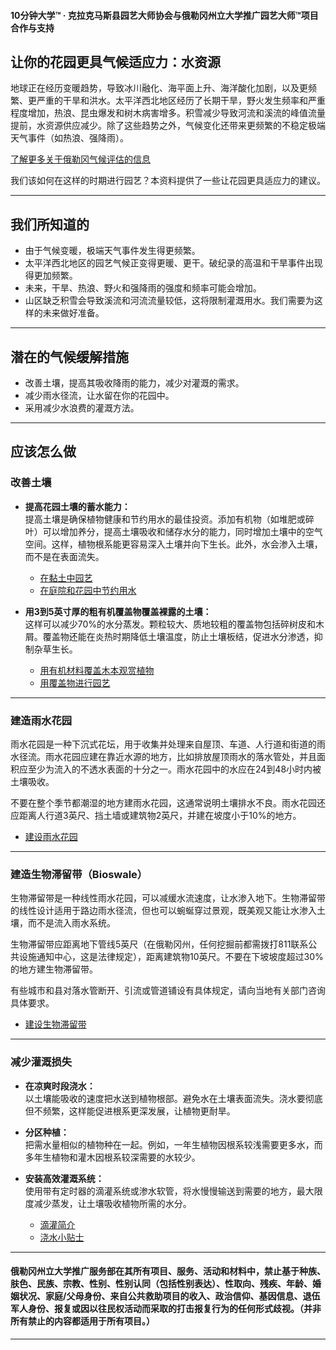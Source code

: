 #### 10分钟大学™ · 克拉克马斯县园艺大师协会与俄勒冈州立大学推广园艺大师™项目合作与支持

## 让你的花园更具气候适应力：水资源

地球正在经历变暖趋势，导致冰川融化、海平面上升、海洋酸化加剧，以及更频繁、更严重的干旱和洪水。太平洋西北地区经历了长期干旱，野火发生频率和严重程度增加，热浪、昆虫爆发和树木病害增多。积雪减少导致河流和溪流的峰值流量提前，水资源供应减少。除了这些趋势之外，气候变化还带来更频繁的不稳定极端天气事件（如热浪、强降雨）。

[了解更多关于俄勒冈气候评估的信息](https://blogs.oregonstate.edu/occri/oregon-climate-assessments/)

我们该如何在这样的时期进行园艺？本资料提供了一些让花园更具适应力的建议。

---

## 我们所知道的

- 由于气候变暖，极端天气事件发生得更频繁。
- 太平洋西北地区的园艺气候正变得更暖、更干。破纪录的高温和干旱事件出现得更加频繁。
- 未来，干旱、热浪、野火和强降雨的强度和频率可能会增加。
- 山区缺乏积雪会导致溪流和河流流量较低，这将限制灌溉用水。我们需要为这样的未来做好准备。

---

## 潜在的气候缓解措施

- 改善土壤，提高其吸收降雨的能力，减少对灌溉的需求。
- 减少雨水径流，让水留在你的花园中。
- 采用减少水浪费的灌溉方法。

---

## 应该怎么做

### 改善土壤

- **提高花园土壤的蓄水能力：**  
  提高土壤是确保植物健康和节约用水的最佳投资。添加有机物（如堆肥或碎叶）可以增加养分，提高土壤吸收和储存水分的能力，同时增加土壤中的空气空间。这样，植物根系能更容易深入土壤并向下生长。此外，水会渗入土壤，而不是在表面流失。

  - [在黏土中园艺](https://cmastergardeners.files.wordpress.com/2022/02/gardening-in-clay-soil.pdf)
  - [在庭院和花园中节约用水](https://catalog.extension.oregonstate.edu/sites/catalog/files/project/pdf/em9125.pdf)

- **用3到5英寸厚的粗有机覆盖物覆盖裸露的土壤：**  
  这样可以减少70%的水分蒸发。颗粒较大、质地较粗的覆盖物包括碎树皮和木屑。覆盖物还能在炎热时期降低土壤温度，防止土壤板结，促进水分渗透，抑制杂草生长。

  - [用有机材料覆盖木本观赏植物](https://catalog.extension.oregonstate.edu/sites/catalog/files/project/pdf/ec1629.pdf)
  - [用覆盖物进行园艺](https://cmastergardeners.files.wordpress.com/2022/02/gardening-with-mulch.pdf)

---

### 建造雨水花园

雨水花园是一种下沉式花坛，用于收集并处理来自屋顶、车道、人行道和街道的雨水径流。雨水花园应建在靠近水源的地方，比如排放屋顶雨水的落水管处，并且面积应至少为流入的不透水表面的十分之一。雨水花园中的水应在24到48小时内被土壤吸收。

不要在整个季节都潮湿的地方建雨水花园，这通常说明土壤排水不良。雨水花园还应距离人行道3英尺、挡土墙或建筑物2英尺，并建在坡度小于10%的地方。

- [建设雨水花园](https://cmastergardeners.files.wordpress.com/2023/04/adding-a-rain-garden.pdf)

---

### 建造生物滞留带（Bioswale）

生物滞留带是一种线性雨水花园，可以减缓水流速度，让水渗入地下。生物滞留带的线性设计适用于路边雨水径流，但也可以蜿蜒穿过景观，既美观又能让水渗入土壤，而不是流入雨水系统。

生物滞留带应距离地下管线5英尺（在俄勒冈州，任何挖掘前都需拨打811联系公共设施通知中心，这是法律规定），距离建筑物10英尺。不要在下坡坡度超过30%的地方建生物滞留带。

有些城市和县对落水管断开、引流或管道铺设有具体规定，请向当地有关部门咨询具体要求。

- [建设生物滞留带](https://cmastergardeners.files.wordpress.com/2023/04/adding-a-bioswale.pdf)

---

### 减少灌溉损失

- **在凉爽时段浇水：**  
  以土壤能吸收的速度把水送到植物根部。避免水在土壤表面流失。浇水要彻底但不频繁，这样能促进根系更深发展，让植物更耐旱。

- **分区种植：**  
  把需水量相似的植物种在一起。例如，一年生植物因根系较浅需要更多水，而多年生植物和灌木因根系较深需要的水较少。

- **安装高效灌溉系统：**  
  使用带有定时器的滴灌系统或渗水软管，将水慢慢输送到需要的地方，最大限度减少蒸发，让土壤吸收植物所需的水分。

  - [滴灌简介](https://extension.oregonstate.edu/catalog/pub/em8782-s)
  - [浇水小贴士](https://cmastergardeners.files.wordpress.com/2022/02/watering-tips.pdf)

---

#### 俄勒冈州立大学推广服务部在其所有项目、服务、活动和材料中，禁止基于种族、肤色、民族、宗教、性别、性别认同（包括性别表达）、性取向、残疾、年龄、婚姻状况、家庭/父母身份、来自公共救助项目的收入、政治信仰、基因信息、退伍军人身份、报复或因以往民权活动而采取的打击报复行为的任何形式歧视。（并非所有禁止的内容都适用于所有项目。）
---